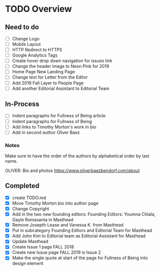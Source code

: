 # TODO Overview

## Need to do

- [ ] Change Logo
- [ ] Mobile Layout
- [ ] HTTP Redirect to HTTPS
- [ ] Google Analytics Tags
- [ ] Create hover drop down navigation for issues link
- [ ] Change the header image to Neon Pink for 2019
- [ ] Home Page New Landing Page
- [ ] Change text for Letter from the Editor
- [ ] Add 2019 Fall Layer to People Page
- [ ] Add another Editorial Assistant to Editorial Team

## In-Process

- [ ] Indent paragraphs for Fullness of Being article
- [ ] Indent paragraphs for Fullness of Being
- [ ] Add links to Timothy Morton's work in bio
- [ ] Add in second author Oliver Baez

### Notes

Make sure to have the order of the authors by alphabetical order by last name.

OLIVER: Bio and photos
https://www.oliverbaezbendorf.com/about

## Completed

- [x] create TODO.md
- [x] Move Timothy Morton bio into author page
- [x] Change Copyright
- [x] Add in the two new founding editors: Founding Editors: Youmna Chlala, Gayle Romasanta in Masthead
- [x] Remove Josepth Lease and Vanessa K. from Masthead
- [x] Put in subcategory Founding Editors and Editorial Team for Masthead
- [x] Add John Kim to Editorial team as Editorial Assistant for Masthead
- [x] Update Masthead
- [x] Create Issue 1 page FALL 2018
- [x] Create new Issue page FALL 2019 is Issue 2
- [x] Make the single quote at start of the page for Fullness of Being into design element